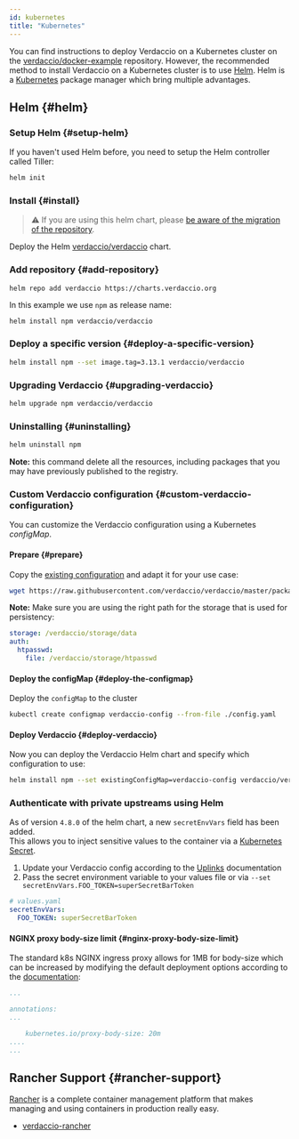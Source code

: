 ```yaml
---
id: kubernetes
title: "Kubernetes"
---
```


 You can find instructions to deploy Verdaccio on a Kubernetes cluster on the
[verdaccio/docker-example](https://github.com/verdaccio/verdaccio/tree/5.x/docker-examples/kubernetes-example)
repository. However, the recommended method to install Verdaccio on a Kubernetes
cluster is to use [Helm](https://helm.sh). Helm is a
[Kubernetes](https://kubernetes.io) package manager which bring multiple
advantages.

## Helm {#helm}

### Setup Helm {#setup-helm}

If you haven't used Helm before, you need to setup the Helm controller called
Tiller:

```bash
helm init
```

### Install {#install}

> ⚠️ If you are using this helm chart, please [be aware of the migration of the repository](https://github.com/verdaccio/verdaccio/issues/1767).

Deploy the Helm [verdaccio/verdaccio](https://github.com/verdaccio/charts)
chart.

### Add repository {#add-repository}

```
helm repo add verdaccio https://charts.verdaccio.org
```

In this example we use `npm` as release name:

```bash
helm install npm verdaccio/verdaccio
```

### Deploy a specific version {#deploy-a-specific-version}

```bash
helm install npm --set image.tag=3.13.1 verdaccio/verdaccio
```

### Upgrading Verdaccio {#upgrading-verdaccio}

```bash
helm upgrade npm verdaccio/verdaccio
```

### Uninstalling {#uninstalling}

```bash
helm uninstall npm
```

**Note:** this command delete all the resources, including packages that you may
have previously published to the registry.


### Custom Verdaccio configuration {#custom-verdaccio-configuration}

You can customize the Verdaccio configuration using a Kubernetes *configMap*.

#### Prepare {#prepare}

Copy the [existing configuration](https://github.com/verdaccio/verdaccio/blob/master/conf/docker.yaml)
and adapt it for your use case:

```bash
wget https://raw.githubusercontent.com/verdaccio/verdaccio/master/packages/config/src/conf/docker.yaml -O config.yaml
```

**Note:** Make sure you are using the right path for the storage that is used for
persistency:

```yaml
storage: /verdaccio/storage/data
auth:
  htpasswd:
    file: /verdaccio/storage/htpasswd
```

#### Deploy the configMap {#deploy-the-configmap}

Deploy the `configMap` to the cluster

```bash
kubectl create configmap verdaccio-config --from-file ./config.yaml
```

#### Deploy Verdaccio {#deploy-verdaccio}

Now you can deploy the Verdaccio Helm chart and specify which configuration to
use:

```bash
helm install npm --set existingConfigMap=verdaccio-config verdaccio/verdaccio
```

### Authenticate with private upstreams using Helm

As of version `4.8.0` of the helm chart, a new `secretEnvVars` field has been added.  
This allows you to inject sensitive values to the container via a [Kubernetes Secret](https://kubernetes.io/docs/concepts/configuration/secret/).

1. Update your Verdaccio config according to the [Uplinks](./uplinks.md#auth-property) documentation
2. Pass the secret environment variable to your values file or via `--set secretEnvVars.FOO_TOKEN=superSecretBarToken`
```yaml
# values.yaml
secretEnvVars:
  FOO_TOKEN: superSecretBarToken
```

#### NGINX proxy body-size limit {#nginx-proxy-body-size-limit}

The standard k8s NGINX ingress proxy allows for 1MB for body-size which can be increased
by modifying the default deployment options according to the [documentation](https://kubernetes.github.io/ingress-nginx/user-guide/nginx-configuration/annotations/#custom-max-body-size):
```yaml
...

annotations:
...

    kubernetes.io/proxy-body-size: 20m
....    
...

```

## Rancher Support {#rancher-support}

[Rancher](http://rancher.com/) is a complete container management platform that makes managing and using containers in production really easy.

* [verdaccio-rancher](https://github.com/lgaticaq/verdaccio-rancher)
